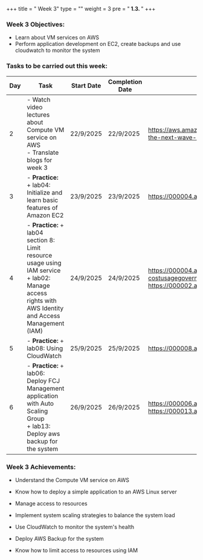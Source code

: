 +++
title = " Week 3"
type = ""
weight = 3
pre = "<b> 1.3. </b>"
+++

### Week 3 Objectives:

* Learn about VM services on AWS
* Perform application development on EC2, create backups and use cloudwatch to monitor the system


### Tasks to be carried out this week:
| Day |Task| Start Date | Completion Date | Reference Material|
| --- | ------------------------------------------------------------------------------------------------------------------------------------------------------------------------------------------------------ | ---------- | --------------- | ----------------------------------------- |
| 2   | - Watch video lectures about Compute VM service on AWS <br> - Translate blogs for week 3 | 22/9/2025 | 22/9/2025 | <https://aws.amazon.com/vi/blogs/startups/accelerating-the-next-wave-of-generative-ai-startups/>
| 3   |- **Practice:** <br>+ lab04: Initialize and learn basic features of Amazon EC2 | 23/9/2025 | 23/9/2025 | <https://000004.awsstudygroup.com/> |
| 4   | - **Practice:** + lab04 section 8: Limit resource usage using IAM service <br> + lab02: Manage access rights with AWS Identity and Access Management (IAM) | 24/9/2025 | 24/9/2025| <https://000004.awsstudygroup.com/vi/8-costusagegovernance/> <https://000002.awsstudygroup.com/vi/> |
| 5   | - **Practice:** + lab08: Using CloudWatch | 25/9/2025 | 25/9/2025| <https://000008.awsstudygroup.com/> |
| 6   |- **Practice:** + lab06: Deploy FCJ Management application with Auto Scaling Group <br> + lab13: Deploy aws backup for the system  | 26/9/2025 | 26/9/2025| <https://000006.awsstudygroup.com/> <https://000013.awsstudygroup.com/> |

### Week 3 Achievements:

* Understand the Compute VM service on AWS

* Know how to deploy a simple application to an AWS Linux server

* Manage access to resources

* Implement system scaling strategies to balance the system load

* Use CloudWatch to monitor the system's health

* Deploy AWS Backup for the system

* Know how to limit access to resources using IAM